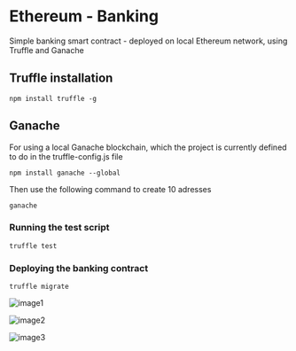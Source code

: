 # Ethereum - Banking
Simple banking smart contract - deployed on local Ethereum network, using Truffle and Ganache


## Truffle installation

```
npm install truffle -g
```

## Ganache
For using a local Ganache blockchain, which the project is currently defined to do in the truffle-config.js file

```
npm install ganache --global
```
Then use the following command to create 10 adresses

```
ganache
```

### Running the test script

```
truffle test
```

### Deploying the banking contract

```
truffle migrate
```
![image1](https://user-images.githubusercontent.com/55383942/199963533-995a01cc-b66e-4674-afd1-77f44cc5e0ed.PNG)

![image2](https://user-images.githubusercontent.com/55383942/199963546-6559a289-5b28-48fd-a5d5-68b6279f578b.PNG)

![image3](https://user-images.githubusercontent.com/55383942/199963584-333386bb-6ab3-4348-9455-b5a68fdc20de.PNG)

